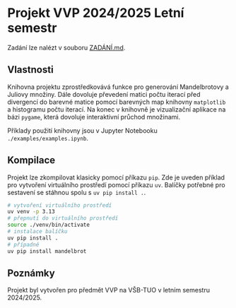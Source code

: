 # Projekt VVP 2024/2025 Letní semestr

Zadání lze nalézt v souboru [ZADÁNÍ.md](ZADÁNÍ.md).

## Vlastnosti

Knihovna projektu zprostředkovává funkce pro generování Mandelbrotovy a Juliovy množiny.
Dále dovoluje převedení matici počtu iterací před divergencí
do barevné matice pomocí barevných map knihovny `matplotlib` a histogramu počtu iterací.
Na konec v knihovně je vizualizační aplikace na bázi `pygame`, která dovoluje interaktivní
průchod množinami.

Příklady použití knihovny jsou v Jupyter Notebooku `./examples/examples.ipynb`.

## Kompilace

Projekt lze zkompilovat klasicky pomocí příkazu `pip`.
Zde je uveden příklad pro vytvoření virtuálního prostředí
pomocí příkazu `uv`. Balíčky potřebné pro sestavení
se stáhnou spolu s `uv pip install .`.

```bash
# vytvoření virtuálního prostředí
uv venv -p 3.13
# přepnutí do virtuálního prostředí
source ./venv/bin/activate
# instalace balíčku 
uv pip install .
# případně 
uv pip install mandelbrot
```

## Poznámky

Projekt byl vytvořen pro předmět VVP na VŠB-TUO v letním semestru 2024/2025.
